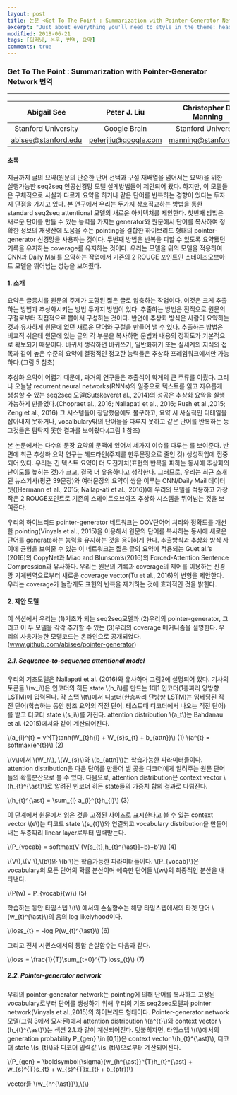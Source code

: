 ```yaml
---
layout: post
title: 논문 <Get To The Point : Summarization with Pointer-Generator Network> 변역 
excerpt: "Just about everything you'll need to style in the theme: headings, paragraphs, blockquotes, tables, code blocks, and more."
modified: 2018-06-21
tags: [딥러닝, 논문, 번역, 요약]
comments: true
---
```


### Get To The Point : Summarization with Pointer-Generator Network 번역
-----------------------------------------------------------------------------------------------

| Abigail See         | Peter J. Liu         | Christopher D. Manning | 
| :-----------------: | :------------------: | :--------------------: |
| Stanford University | Google Brain         | Stanford University    |
| abisee@stanford.edu | peterjliu@google.com | manning@stanford.edu   |


#### 초록
지금까지 글의 요약(원문의 단순한 단어 선택과 구절 재배열을 넘어서는 요약)을 위한 실행가능한 seq2seq 인공신경망 모델 설계방법들이 제안되어 왔다.
하지만, 이 모델들은 구체적으로 사실과 다르게 요약을 하거나 같은 단어를 반복하는 경향이 있다는 두자지 단점을 가지고 있다.
본 연구에서 우리는 두가지 상호직교하는 방법을 통한 standard seq2seq attentional 모델의 새로운 아키텍처를 제안한다.
첫번째 방법은 새로운 단어를 만들 수 있는 능력을 가지는 generator와 원문에서 단어를 복사하여 정확한 정보의 재생산에 도움을 주는 pointing을 결합한 하이브리드 형태의 pointer-generator 신경망을 사용하는 것이다.
두번째 방법은 반복을 피할 수 있도록 요약됐던 기록을 유지하는 coverage를 유지하는 것이다.
우리는 모델을 위의 모델을 적용하여 CNN과 Daily Mail를 요약하는 작업에서 기존의 2 ROUGE 포인트인 스테이츠오브아트 모델을 뛰어넘는 성능을 보여줬다.

#### 1. 소개
요약은 글뭉치를 원문의 주제가 포함된 짧은 글로 압축하는 작업이다. 이것은 크게 추출하는 방법과 추상화시키는 방법 두가지 방법이 있다. 
추출하는 방법은 전적으로 원문의 구절로부터 직접적으로 뽑아서 구성하는 것이다. 
반면에 추상화 방식은 사람이 요약하는 것과 유사하게 원문에 없던 새로운 단어와 구절을 만들어 낼 수 있다.
추출하는 방법은 비교적 쉬운데 원문에 있는 글의 각 부분을 복사하면 문법과 내용의 정확도가 기본적으로 확보되기 때문이다. 
바뀌서 생각하면 바뀌쓰기, 일반화하기 또는 실세계의 지식의 접목과 같이 높은 수준의 요약에 결정적인 정교한 능력들은 추상화 프레임워크에서만 가능하다.(그림 5 참초)

추상화 요약이 어렵기 때문에, 과거의 연구들은 추출식이 학계의 큰 주류를 이뤘다. 그리나 오늘날 recurrent neural networks(RNNs)의 일종으로 텍스트를 읽고 자유롭게 생성할 수 있는 seq2seq 모델(Sutskeveret al., 2014)의 성공은 추상화 요약을 실행가능하게 만들었다.(Chopraet al., 2016; Nallapati et al., 2016; Rush et al.,2015; Zeng et al., 2016)
그 시스템들이 장담했음에도 불구하고, 요약 시 사실적인 디테일을 잡아내지 못하거나, vocalbulary밖의 단어들을 다루지 못하고 같은 단어를 반복하는 등 그것들은 탐탁지 못한 결과를 보여줬다.(그림 1 참조)

본 논문에서는 다수의 문장 요약의 문맥에 있어서 세가지 이슈를 다루는 를 보여준다. 반면에 최근 추상하 요약 연구는 헤드라인(주제를 한두문장으로 줄인 것) 생성작업에 집중되어 있다.
우리는 긴 텍스트 요약이 더 도전가치(표현의 반복을 피하는 동시에 추상화의 난이도를 높히는 것)가 크고, 결국 더 유용하다고 생각한다. 
그러므로, 우리는 최근 소개된 뉴스기사(평균 39문장)와 여러문장의 요약이 쌍을 이루는 CNN/Daily Mail 데이터셋((Hermann et al., 2015; Nallap-ati et al., 2016))에 우리의 모델을 적용하고 가장 작은 2 ROUGE포인트로 기존의 스테이트오브아츠 추상화 시스템을 뛰어넘는 것을 보여준다.

우리의 하이브리드 pointer-generator 네트워크는 OOV단어어 처리와 정확도를 개선한 pointing(Vinyals et al., 2015)을 이용해서 원문의 단어를 복사하는 동시에 새로운 단어를 generate하는 능력을 유지하는 것을 용이하게 한다.
추출방식과 추상화 방식 사이에 균형을 보여줄 수 있는 이 네트워크는 짧은 글의 요약에 적용되는 Guet al.’s (2016)의 CopyNet과 Miao and Blunsom’s(2016)의 Forced-Attention Sentence Compression과 유사하다.
우리는 원문의 기록과 coverage의 제어를 이용하는 신경망 기계번역으로부터 새로운 coverage vector(Tu et al., 2016)의 변형을 제안한다.
우리는 coverage가 놀랍게도 표현의 반복을 제거하는 것에 효과적인 것을 밝힌다.

#### 2. 제안 모델
이 섹션에서 우리는 (1)기초가 되는 seq2seq모델과 (2)우리의 pointer-generator, 그리고 이 두 모델을 각각 추가할 수 있는 (3)우리의 coverage 메커니즘을 설명한다.
우리의 사용가능한 모델코드는 온라인으로 공개되었다.(www.github.com/abisee/pointer-generator)

##### 2.1. Sequence-to-sequence attentional model
우리의 기초모델은 Nallapati et al. (2016)와 유사하며 그림2에 설명되어 있다.
기사의 토큰들 \\(w_i\\)은 인코더의 히든 state \\(h_i\\)를 만드는 1대1 인코더(1층짜리 양방향 LSTM)에 입력된다.
각 스탭 \\(t\\)에서 디코더(한층짜리 단방향 LSTM)는 임베딩된 직전 단어(학습하는 동안 참조 요약의 직전 단어, 테스트때 디코더에서 나오는 직전 단어)를 받고 더코더 state \\(s_i\\)를 가진다.
attention distribution \\(a_t\\)는 Bahdanau et al. (2015)에서와 같이 계산되어진다.


\\(a_{i}^{t} = v^{T}tanh(W_{t}h{i} + W_{s}s_{t} + b_{attn})\\)      (1)
\\(a^{t} = softmax(e^{t})\\)                                        (2)


\\(v\\)에서 \\(W_h\\), \\(W_{s}\\)와 \\(b_{attn}\\)는 학습가능한 파라미터들이다.
attention distribution은  다음 단어를 만들어 낼 곳을 디코더에게 알려주는 원문 단어들의 확률분산으로 볼 수 있다.
다음으로, attention distribution은 context vector \\(h_{t}^{\ast}\\)로 알려진 인코더 히든 state들의 가중치 합의 결과로 다뤄진다.


\\(h_{t}^{\ast} = \sum_{i} a_{i}^{t}h_{i}\\)                           (3)


이 단계에서 원문에서 읽은 것을 고정된 사이즈로 표시한다고 볼 수 있는 context vector \\(e\\)는 디코드 state \\(s_{t}\\)와 연결되고 vocabulary distribution을 만들어내는 두층짜리 linear layer로부터 입력받는다.


\\(P_{vocab} = softmax(V'(V[s_{t},h_{t}^{\ast}]+b)+b')\\)              (4)


\\(V\\),\\(V'\\),\\(b\\)와 \\(b'\\)는 학습가능한 파라미터들이다.
\\(P_{vocab}\\)은 vocabulary의 모든 단어의 확률 분산이며 예측한 단어들 \\(w\\)의 최종적인 분산을 내타낸다.


\\(P(w) = P_{vocab}(w)\\)                                           (5)

학습하는 동안 타임스텝 \\(t\\) 에서의 손실함수는 해당 타임스텝에서의 타겟 단어 \\(w_{t}^{\ast}\\)의 음의 log likelyhood이다.


\\(loss_{t} = -log P(w_{t)^{\ast}\\)                                     (6)


그리고 전체 시퀀스에서의 통합 손실함수는 다음과 같다.


\\(loss = \frac{1}{T}\sum_{t=0}^{T} loss_{t}\\)                     (7)


##### 2.2. Pointer-generator network
우리의 pointer-generator network는 pointing에 의해 단어를 복사하고 고정된 vocabulary로부터 단어를 생성하기 위해 우리의 기초 seq2seq모델과 pointer network(Vinyals et al.,2015)의 하이브리드 형태이다.
Pointer-generator network 모델(그림 3에서 묘사된)에서 attention distribution \\(a^{t}\\)와 context vector \\(h_{t}^{\ast}\\)는 색션 2.1.과 같이 계산되어진다. 
덧붙히자면, 타임스텝 \\(t\\)에서의 generation probability P_{gen} \in [0,1])은 context vector \\(h_{t}^{\ast}\\), 디코더 state \\(s_{t}\\)와 디코더 입력값 \\(s_{t}\\)으로부터 계산되어진다.


\\(P_{gen} = \boldsymbol{\sigma}(w_{h^{\ast}}^{T}h_{t}^{\ast} + w_{s}^{T}s_{t} + w_{s}^{T}x_{t} + b_{ptr})\\)


vector들 \\(w_{h^{\ast}}\\),\\(\\)

